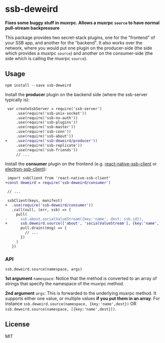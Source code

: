 # ssb-deweird

**Fixes some buggy stuff in muxrpc. Allows a muxrpc `source` to have normal pull-stream backpressure**

This package provides two secret-stack plugins, one for the "frontend" of your SSB app, and another for the "backend". It also works over the network, where you would put one plugin on the producer-side (the side which provides a muxrpc `source`) and another on the consumer-side (the side which is calling the muxrpc `source`).

## Usage

```
npm install --save ssb-deweird
```

Install the **producer** plugin on the backend side (where the ssb-server typically is):

```diff
 var createSsbServer = require('ssb-server')
     .use(require('ssb-unix-socket'))
     .use(require('ssb-no-auth'))
     .use(require('ssb-plugins'))
     .use(require('ssb-master'))
     .use(require('ssb-conn'))
     .use(require('ssb-about'))
+    .use(require('ssb-deweird/producer'))
     .use(require('ssb-replicate'))
     .use(require('ssb-friends'))
     // ...
```

Install the **consumer** plugin on the frontend (e.g. [react-native-ssb-client](https://github.com/staltz/react-native-ssb-client) or [electron-ssb-client](https://github.com/staltz/electron-ssb-client)):

```diff
 import ssbClient from 'react-native-ssb-client'
+const deweird = require('ssb-deweird/consumer')

 // ...

 ssbClient(keys, manifest)
+  .use(require('ssb-deweird/consumer'))
   .call(null, (err, ssb) => {
     pull(
-      ssb.about.socialValueStream({key:'name', dest: ssb.id}),
+      ssb.deweird.source(['about', 'socialValueStream'], {key:'name', dest: ssb.id}),
       pull.drain((msg) => {
         // ...
       })
     )
   })
```

### API

`ssb.deweird.source(namespace, args)`

**1st argument** `namespace`: Notice that the method is converted to an array of strings that specify the namespace of the muxrpc method.

**2nd argument** `args`: This is forwarded to the underlying muxrpc method. It supports either one value, or multiple values **if you put them in an array**. For instance `ssb.deweird.source(namespace, {key:'name',dest})` OR `ssb.deweird.source(namespace, [{key:'name',dest}])`.

## License

MIT
